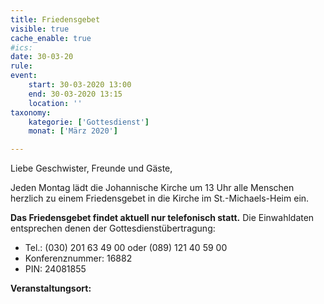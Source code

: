 ```yaml
---
title: Friedensgebet
visible: true
cache_enable: true
#ics: 
date: 30-03-20
rule: 
event:
	start: 30-03-2020 13:00
	end: 30-03-2020 13:15
	location: ''
taxonomy:
	kategorie: ['Gottesdienst']
	monat: ['März 2020']

---
```

Liebe Geschwister, Freunde und Gäste,

Jeden Montag lädt die Johannische Kirche um 13 Uhr alle Menschen herzlich zu einem Friedensgebet in die Kirche im St.-Michaels-Heim ein.

**Das Friedensgebet findet aktuell nur telefonisch statt.** Die Einwahldaten entsprechen denen der Gottesdienstübertragung:
* Tel.: (030) 201 63 49 00 oder (089) 121 40 59 00
* Konferenznummer: 16882
* PIN: 24081855



**Veranstaltungsort:** 

